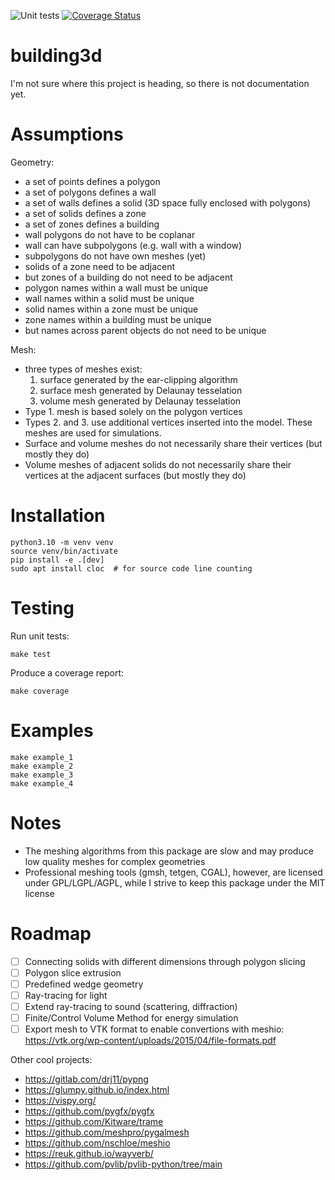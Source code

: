 ![Unit tests](https://github.com/krzysztofarendt/building3d/actions/workflows/unit_tests.yml/badge.svg)
[![Coverage Status](https://coveralls.io/repos/github/krzysztofarendt/building3d/badge.svg?branch=main)](https://coveralls.io/github/krzysztofarendt/building3d?branch=main)

# building3d

I'm not sure where this project is heading, so there is not documentation yet.

# Assumptions

Geometry:
- a set of points defines a polygon
- a set of polygons defines a wall
- a set of walls defines a solid (3D space fully enclosed with polygons)
- a set of solids defines a zone
- a set of zones defines a building
- wall polygons do not have to be coplanar
- wall can have subpolygons (e.g. wall with a window)
- subpolygons do not have own meshes (yet)
- solids of a zone need to be adjacent
- but zones of a building do not need to be adjacent
- polygon names within a wall must be unique
- wall names within a solid must be unique
- solid names within a zone must be unique
- zone names within a building must be unique
- but names across parent objects do not need to be unique

Mesh:
- three types of meshes exist:
    1. surface generated by the ear-clipping algorithm
    2. surface mesh generated by Delaunay tesselation
    3. volume mesh generated by Delaunay tesselation
- Type 1. mesh is based solely on the polygon vertices
- Types 2. and 3. use additional vertices inserted into the model. These meshes
  are used for simulations.
- Surface and volume meshes do not necessarily share their vertices (but mostly
  they do)
- Volume meshes of adjacent solids do not necessarily share their vertices at
  the adjacent surfaces (but mostly they do)


# Installation
```
python3.10 -m venv venv
source venv/bin/activate
pip install -e .[dev]
sudo apt install cloc  # for source code line counting
```

# Testing

Run unit tests:
```
make test
```

Produce a coverage report:
```
make coverage
```

# Examples
```
make example_1
make example_2
make example_3
make example_4
```

# Notes

- The meshing algorithms from this package are slow and may produce low quality meshes
  for complex geometries
- Professional meshing tools (gmsh, tetgen, CGAL), however, are licensed under GPL/LGPL/AGPL,
  while I strive to keep this package under the MIT license

# Roadmap

- [ ] Connecting solids with different dimensions through polygon slicing
- [ ] Polygon slice extrusion
- [ ] Predefined wedge geometry
- [ ] Ray-tracing for light
- [ ] Extend ray-tracing to sound (scattering, diffraction)
- [ ] Finite/Control Volume Method for energy simulation
- [ ] Export mesh to VTK format to enable convertions with meshio: https://vtk.org/wp-content/uploads/2015/04/file-formats.pdf

Other cool projects:
- https://gitlab.com/drj11/pypng
- https://glumpy.github.io/index.html
- https://vispy.org/
- https://github.com/pygfx/pygfx
- https://github.com/Kitware/trame
- https://github.com/meshpro/pygalmesh
- https://github.com/nschloe/meshio
- https://reuk.github.io/wayverb/
- https://github.com/pvlib/pvlib-python/tree/main
